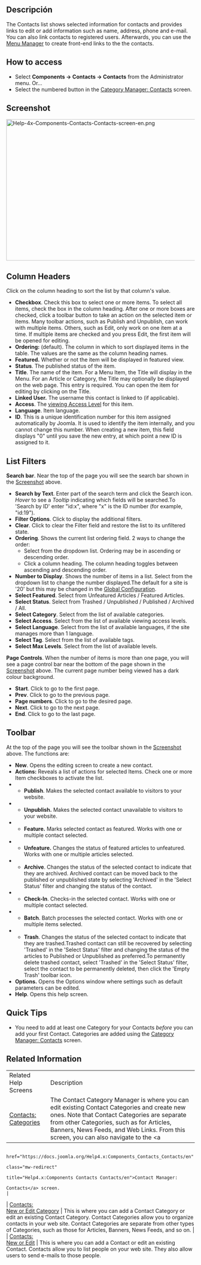 <!-- Filename: Help4.x:Contacts / Display title: Contactos -->

## Descripción

The Contacts list shows selected information for contacts and provides
links to edit or add information such as name, address, phone and
e-mail. You can also link contacts to registered users. Afterwards, you
can use the [Menu
Manager](https://docs.joomla.org/Help4.x:Menus/en "Help4.x:Menus/en") to
create front-end links to the the contacts.

## How to access

- Select **Components **→** Contacts **→** Contacts** from the
  Administrator menu. Or...
- Select the numbered button in the [Category Manager:
  Contacts](https://docs.joomla.org/Help4.x:Contacts:_Categories/en "Help4.x:Contacts: Categories/en")
  screen.

## Screenshot

<img
src="https://docs.joomla.org/images/b/b4/Help-4x-Components-Contacts-Contacts-screen-en.png"
decoding="async" data-file-width="800" data-file-height="378"
width="800" height="378"
alt="Help-4x-Components-Contacts-Contacts-screen-en.png" />

## Column Headers

Click on the column heading to sort the list by that column's value.

- **Checkbox**. Check this box to select one or more items. To select
  all items, check the box in the column heading. After one or more
  boxes are checked, click a toolbar button to take an action on the
  selected item or items. Many toolbar actions, such as Publish and
  Unpublish, can work with multiple items. Others, such as Edit, only
  work on one item at a time. If multiple items are checked and you
  press Edit, the first item will be opened for editing.
- **Ordering:** (default). The column in which to sort displayed items
  in the table. The values are the same as the column heading names.
- **Featured.** Whether or not the item will be displayed in featured
  view.
- **Status**. The published status of the item.
- **Title**. The name of the item. For a Menu Item, the Title will
  display in the Menu. For an Article or Category, the Title may
  optionally be displayed on the web page. This entry is required. You
  can open the item for editing by clicking on the Title.
- **Linked User.** The username this contact is linked to (if
  applicable).
- **Access**. The [viewing Access
  Level](https://docs.joomla.org/Help4.x:Users:_Viewing_Access_Levels/en "Special:MyLanguage/Help4.x:Users: Viewing Access Levels/en")
  for this item.
- **Language**. Item language.
- **ID**. This is a unique identification number for this item assigned
  automatically by Joomla. It is used to identify the item internally,
  and you cannot change this number. When creating a new item, this
  field displays "0" until you save the new entry, at which point a new
  ID is assigned to it.

## List Filters

**Search bar**. Near the top of the page you will see the search bar
shown in the [Screenshot](#screenshot) above.

- **Search by Text**. Enter part of the search term and click the Search
  icon. *Hover* to see a *Tooltip* indicating which fields will be
  searched.To 'Search by ID' enter "id:x", where "x" is the ID number
  (for example, "id:19").
- **Filter Options**. Click to display the additional filters.
- **Clear**. Click to clear the Filter field and restore the list to its
  unfiltered state.
- **Ordering**. Shows the current list ordering field. 2 ways to change
  the order:
  - Select from the dropdown list. Ordering may be in ascending or
    descending order.
  - Click a column heading. The column heading toggles between ascending
    and descending order.
- **Number to Display**. Shows the number of items in a list. Select
  from the dropdown list to change the number displayed.The default for
  a site is '20' but this may be changed in the [Global
  Configuration](https://docs.joomla.org/Help4.x:Site_Global_Configuration/en#defaultlistlimit "Help4.x:Site Global Configuration/en").
- **Select Featured**. Select from Unfeatured Articles / Featured
  Articles.
- **Select Status**. Select from Trashed / Unpublished / Published /
  Archived / All.
- **Select Category**. Select from the list of available categories.
- **Select Access**. Select from the list of available viewing access
  levels.
- **Select Language**. Select from the list of available languages, if
  the site manages more than 1 language.
- **Select Tag**. Select from the list of available tags.
- **Select Max Levels**. Select from the list of available levels.

**Page Controls**. When the number of items is more than one page, you
will see a page control bar near the bottom of the page shown in the
[Screenshot](#screenshot) above. The current page number being viewed
has a dark colour background.

- **Start**. Click to go to the first page.
- **Prev**. Click to go to the previous page.
- **Page numbers**. Click to go to the desired page.
- **Next**. Click to go to the next page.
- **End**. Click to go to the last page.

## Toolbar

At the top of the page you will see the toolbar shown in the
[Screenshot](#Screenshot) above. The functions are:

- **New**. Opens the editing screen to create a new contact.
- **Actions:** Reveals a list of actions for selected Items. Check one
  or more Item checkboxes to activate the list.
- - **Publish**. Makes the selected contact available to visitors to
    your website.
- - **Unpublish.** Makes the selected contact unavailable to visitors to
    your website.
- - **Feature.** Marks selected contact as featured. Works with one or
    multiple contact selected.
- - **Unfeature.** Changes the status of featured articles to
    unfeatured. Works with one or multiple articles selected.
- - **Archive**. Changes the status of the selected contact to indicate
    that they are archived. Archived contact can be moved back to the
    published or unpublished state by selecting 'Archived' in the
    'Select Status' filter and changing the status of the contact.
- - **Check-In**. Checks-in the selected contact. Works with one or
    multiple contact selected.
- - **Batch**. Batch processes the selected contact. Works with one or
    multiple items selected.
- - **Trash**. Changes the status of the selected contact to indicate
    that they are trashed.Trashed contact can still be recovered by
    selecting 'Trashed' in the 'Select Status' filter and changing the
    status of the articles to Published or Unpublished as preferred.To
    permanently delete trashed contact, select 'Trashed' in the 'Select
    Status' filter, select the contact to be permanently deleted, then
    click the 'Empty Trash' toolbar icon.
- **Options.** Opens the Options window where settings such as default
  parameters can be edited.
- **Help**. Opens this help screen.

## Quick Tips

- You need to add at least one Category for your Contacts *before* you
  can add your first Contact. Categories are added using the <a
  href="https://docs.joomla.org/Help4.x:Components_Contacts_Categories/en"
  class="mw-redirect"
  title="Help4.x:Components Contacts Categories/en">Category Manager:
  Contacts</a> screen.

## Related Information

|                                                                                                                        |                                                                                                                                                                                                                                                                                    |
|------------------------------------------------------------------------------------------------------------------------|------------------------------------------------------------------------------------------------------------------------------------------------------------------------------------------------------------------------------------------------------------------------------------|
| Related Help Screens                                                                                                   | Description                                                                                                                                                                                                                                                                        |
| [Contacts: Categories](https://docs.joomla.org/Help4.x:Contacts:_Categories/en "Help4.x:Contacts: Categories/en")      | The Contact Category Manager is where you can edit existing Contact Categories and create new ones. Note that Contact Categories are separate from other Categories, such as for Articles, Banners, News Feeds, and Web Links. From this screen, you can also navigate to the <a   
                                                                                                                          href="https://docs.joomla.org/Help4.x:Components_Contacts_Contacts/en"                                                                                                                                                                                                              
                                                                                                                          class="mw-redirect"                                                                                                                                                                                                                                                                 
                                                                                                                          title="Help4.x:Components Contacts Contacts/en">Contact Manager:                                                                                                                                                                                                                    
                                                                                                                          Contacts</a> screen.                                                                                                                                                                                                                                                                |
| <a                                                                                                                     
 href="https://docs.joomla.org/index.php?title=Help4.x:Contacts:_New_or_Edit_Category/en&amp;action=edit&amp;redlink=1"  
 class="new"                                                                                                             
 title="Help4.x:Contacts: New or Edit Category/en (page does not exist)">Contacts:                                       
 New or Edit Category</a>                                                                                                | This is where you can add a Contact Category or edit an existing Contact Category. Contact Categories allow you to organize contacts in your web site. Contact Categories are separate from other types of Categories, such as those for Articles, Banners, News Feeds, and so on. |
| <a                                                                                                                     
 href="https://docs.joomla.org/index.php?title=Help4.x:Contacts:_New_or_Edit/en&amp;action=edit&amp;redlink=1"           
 class="new"                                                                                                             
 title="Help4.x:Contacts: New or Edit/en (page does not exist)">Contacts:                                                
 New or Edit</a>                                                                                                         | This is where you can add a Contact or edit an existing Contact. Contacts allow you to list people on your web site. They also allow users to send e-mails to those people.                                                                                     